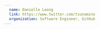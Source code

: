 ```yaml
---
  name: Danielle Leong
  link: https://www.twitter.com/tsunamino
  organization: Software Engineer, GitHub
---
```


